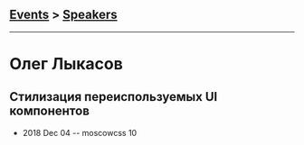## [Events](../README.md) > [Speakers](../speakers.md)
---

# Олег Лыкасов​

## Стилизация переиспользуемых UI компонентов​
- 2018 Dec 04 -- moscowcss 10    
